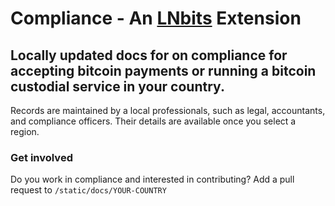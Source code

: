 
# Compliance - An [LNbits](https://github.com/lnbits/lnbits) Extension

## Locally updated docs for on compliance for accepting bitcoin payments or running a bitcoin custodial service in your country.

Records are maintained by a local professionals, such as legal, accountants, and compliance officers. Their details are available once you select a region.

### Get involved
Do you work in compliance and interested in contributing? Add a pull request to `/static/docs/YOUR-COUNTRY`
